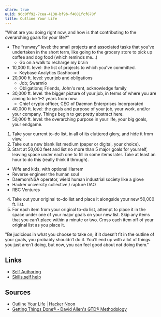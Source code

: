 ```yaml
---
share: true
uuid: 96c0ff92-7cea-4138-bf9b-f4601fcf670f
title: Outline Your Life
---
```

"What are you doing right now, and how is that contributing to the overarching goals for your life?"

* The “runway” level: the small projects and associated tasks that you’ve undertaken in the short term, like going to the grocery store to pick up coffee and dog food (which reminds me…)
  * Go on a walk to recharge my brain
* 10,000 ft. level: the list of projects to which you've committed.
  * Keybase Analytics Dashboard
* 20,000 ft. level: your job and obligations
  * Job; Swarmio
  * Obligations; Friends, John's rent, acknowledge family 
* 30,000 ft. level: the bigger picture of your job, in terms of where you are aiming to be 1–2 years from now.
  * Chief crypto officer, CEO of Daemon Enterprises Incorporated
* 40,000 ft. level: the goals and purpose of your job, your work, and/or your company. Things begin to get pretty abstract here.
* 50,000 ft. level: the overarching purpose in your life, your big goals, your endgame.


1. Take your current to-do list, in all of its cluttered glory, and hide it from view.
2. Take out a new blank list medium (paper or digital, your choice).
3. Start at 50,000 feet and list no more than 5 major goals for yourself, leaving space under each one to fill in some items later. Take at least an hour to do this (really think it through).
  * Wife and kids, with optional Harrem
  * Reverse engineer the human soul
  * Daemon/NSA operator, wield human industrial society like a glove
  * Hacker university collective / rapture DAO
  * RBC Ventures
4. Take out your original to-do list and place it alongside your new 50,000 ft. list.
5. For each item from your original to-do list, attempt to place it in the space under one of your major goals on your new list. Skip any items that you can’t place within a minute or two. Cross each item off of your original list as you place it.


"Be judicious in what you choose to take on; if it doesn’t fit in the outline of your goals, you probably shouldn’t do it. You’ll end up with a lot of things you just aren’t doing, but now, you can feel good about not doing them."

## Links

* [Self Authoring](/undefined)
* [Skills.self help](/undefined)

## Sources

* [Outline Your Life | Hacker Noon](https://hackernoon.com/outline-your-life-or-run-the-risk-of-failing-to-live-it-5d0704e5a355)
* [Getting Things Done® - David Allen's GTD® Methodology](https://gettingthingsdone.com/)